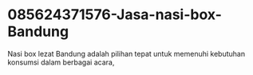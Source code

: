 # 085624371576-Jasa-nasi-box-Bandung
Nasi box lezat Bandung adalah pilihan tepat untuk memenuhi kebutuhan konsumsi dalam berbagai acara, 
